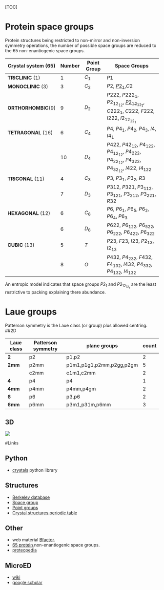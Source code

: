 [TOC]
# Protein space groups
 Protein structures being restricted to non-mirror and non-inversion symmetry operations, the number of possible space groups are reduced to the 65 non-enantiogenic space groups.

Crystal system (65)| Number | Point Group | Space Groups  
-----------------  | ------ | ----------- | -------------
**TRICLINIC**   (1)| 1      | $C_1$       | $P1$
**MONOCLINIC**  (3)| 3      | $C_2$       | $P2$, [$P2_1$](http://img.chem.ucl.ac.uk/sgp/large/004ay1.htm),$C2$
**ORTHORHOMBIC**(9)| 9      | $D_2$       | $P222$, $P222_1$, $P2_12_12$, [$P2_12_12_1$](http://img.chem.ucl.ac.uk/sgp/large/019az1.htm), $C222_1$, $C222$, $F222$, $I222$, $I2_12_12_1$
**TETRAGONAL** (16)| 6      | $C_4$       | $P4$, $P4_1$, $P4_2$, $P4_3$, $I4$, $I4_1$
                   | 10     | $D_4$       | $P422$, $P42_12$, $P4_122$, $P4_12_12$, $P4_222$, $P4_22_12$, $P4_322$, $P4_32_12$, $I422$, $I4_122$
**TRIGONAL**   (11)| 4      | $C_3$       | $P3$, $P3_1$, $P3_2$, $R3$
                   | 7      | $D_3$       | $P312$, $P321$, $P3_112$, $P3_121$, $P3_212$, $P3_221$, $R32$
**HEXAGONAL**  (12)| 6      | $C_6$       | $P6$, $P6_1$, $P6_5$, $P6_2$, $P6_4$, $P6_3$
                   | 6      | $D_6$       | $P622$, $P6_122$, $P6_522$, $P6_222$, $P6_422$, $P6_322$
**CUBIC**      (13)| 5      | $T$         | $P23$, $F23$, $I23$, $P2_13$, $I2_13$
                   | 8      | $O$         | $P432$, $P4_232$, $F432$, $F4_132$, $I432$, $P4_332$, $P4_132$, $I4_132$

An entropic model indicates that space groups $P2_1$ and $P2_12_12_1$  are the least restrictive to packing explaining there abundance.


# Laue groups
Patterson symmetry is the Laue class (or group) plus allowed centring.
##2D

Laue class | Patterson symmetry  | plane groups  | count
-----------| ------------------- |---------------|-------
**2**   | p2     | p1,p2                             | 2
**2mm** | p2mm   | p1m1,p1g1,p2mm,p2gg,p2gm          | 5
        | c2mm   | c1m1,c2mm                         | 2
**4**   | p4     | p4                                | 1
**4mm** | p4mm   | p4mm,p4gm                         | 2
**6**   | p6     | p3,p6                             | 2
**6mm** | p6mm   | p3m1,p31m,p6mm                    | 3

## 3D
![](/figures/misc/lauegroup.png)




#Links
## Python
- [crystals](https://crystals.readthedocs.io/en/master/) python library
## Structures
- [Berkeley database](https://www.materialsproject.org/about)
- [Space group](http://img.chem.ucl.ac.uk/sgp/large/sgp.htm)
- [Point groups](http://img.chem.ucl.ac.uk/sgp/misc/pointgrp.htm)
- [Crystal structures periodic table](https://en.wikipedia.org/wiki/Periodic_table_(crystal_structure))
## Other
- web material [Bfactor](https://www-structmed.cimr.cam.ac.uk/course.html).
- [65 protein ](http://www.ruppweb.org/Xray/tutorial/spcgrps.htm) non-enantiogenic space groups.
- [proteopedia](http://proteopedia.org/wiki/index.php/Main_Page)
## MicroED
- [wiki](https://en.wikipedia.org/wiki/Microcrystal_electron_diffraction#Data_processing)
- [google scholar](https://scholar.google.com/citations?hl=en&view_op=search_authors&mauthors=label:electron_crystallography)
